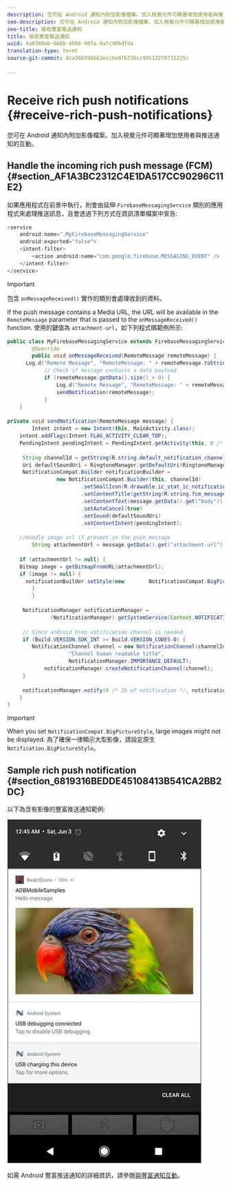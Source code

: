 ```yaml
---
description: 您可在 Android 通知內附加影像檔案。加入視覺元件可顯著增加使用者與推送通知的互動。
seo-description: 您可在 Android 通知內附加影像檔案。加入視覺元件可顯著增加使用者與推送通知的互動。
seo-title: 接收豐富推送通知
title: 接收豐富推送通知
uuid: 4a0340a6-666b-49b6-907a-9afc966dfda
translation-type: tm+mt
source-git-commit: dca3663986b3ecc6e9fb736cc99513279715225c

---
```



# Receive rich push notifications {#receive-rich-push-notifications}

您可在 Android 通知內附加影像檔案。加入視覺元件可顯著增加使用者與推送通知的互動。

## Handle the incoming rich push message (FCM) {#section_AF1A3BC2312C4E1DA517CC90296C11E2}

如果應用程式在前景中執行，則會由延伸 `FirebaseMessagingService` 類別的應用程式來處理推送訊息，且會透過下列方式在資訊清單檔案中宣告:

```java
<service
    android:name=".MyFirebaseMessagingService"
    android:exported="false">
    <intent-filter>
        <action android:name="com.google.firebase.MESSAGING_EVENT" />
    </intent-filter>
</service>
```

>[!IMPORTANT]
>
>包含 `onMessageReceived()` 實作的類別會處理收到的資料。

If the push message contains a Media URL, the URL will be available in the `RemoteMessage` parameter that is passed to the `onMessageReceived()` function. 使用的鍵值為 `attachment-url`，如下列程式碼範例所示:

```java
public class MyFirebaseMessagingService extends FirebaseMessagingService {
        @Override
        public void onMessageReceived(RemoteMessage remoteMessage) {
      Log.d("Remote Message", "RemoteMessage: " + remoteMessage.toString());
            // Check if message contains a data payload.
            if (remoteMessage.getData().size() > 0) {
                Log.d("Remote Message", "RemoteMessage: " + remoteMessage.getData());
                sendNotification(remoteMessage);
            }
    }
 
private void sendNotification(RemoteMessage message) {
        Intent intent = new Intent(this, MainActivity.class);
    intent.addFlags(Intent.FLAG_ACTIVITY_CLEAR_TOP);
    PendingIntent pendingIntent = PendingIntent.getActivity(this, 0 /* Request code */, intent, PendingIntent.FLAG_ONE_SHOT);

     String channelId = getString(R.string.default_notification_channel_id);
     Uri defaultSoundUri = RingtoneManager.getDefaultUri(RingtoneManager.TYPE_NOTIFICATION);
     NotificationCompat.Builder notificationBuilder =
                new NotificationCompat.Builder(this, channelId)
                        .setSmallIcon(R.drawable.ic_stat_ic_notification)
                        .setContentTitle(getString(R.string.fcm_message))
                        .setContentText(message.getData().get("body"))
                        .setAutoCancel(true)
                        .setSound(defaultSoundUri)
                        .setContentIntent(pendingIntent);
  
    //Handle image url if present in the push message 
        String attachmentUrl = message.getData().get("attachment-url");
  
    if (attachmentUrl != null) { 
    Bitmap image = getBitmapFromURL(attachmentUrl); 
    if (image != null) { 
      notificationBuilder.setStyle(new        NotificationCompat.BigPictureStyle().bigPicture(image)); 
        } 
        } 

     NotificationManager notificationManager =
              (NotificationManager) getSystemService(Context.NOTIFICATION_SERVICE);

     // Since android Oreo notification channel is needed.
     if (Build.VERSION.SDK_INT >= Build.VERSION_CODES.O) {
        NotificationChannel channel = new NotificationChannel(channelId,
                    "Channel human readable title",
                    NotificationManager.IMPORTANCE_DEFAULT);
            notificationManager.createNotificationChannel(channel);
     }

     notificationManager.notify(0 /* ID of notification */, notificationBuilder.build());
    }
}
```

>[!IMPORTANT]
>
>When you set `NotificationCompat.BigPictureStyle`, large images might not be displayed. 為了確保一律顯示大型影像，請設定原生 `Notification.BigPictureStyle`。

## Sample rich push notification {#section_6819316BEDDE45108413B541CA2BB2DC}

以下為含有影像的豐富推送通知範例:

![](assets/rich-push-notification_example.png)

如需 Android 豐富推送通知的詳細資訊，請參閱[與豐富通知互動](https://developer.android.com/distribute/best-practices/engage/rich-notifications.html)。
